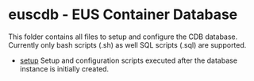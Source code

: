# euscdb - EUS Container Database

This folder contains all files to setup and configure the CDB database. Currently only bash scripts (.sh) as well SQL scripts (.sql) are supported.

- [setup](setup) Setup and configuration scripts executed after the database instance is initially created.
